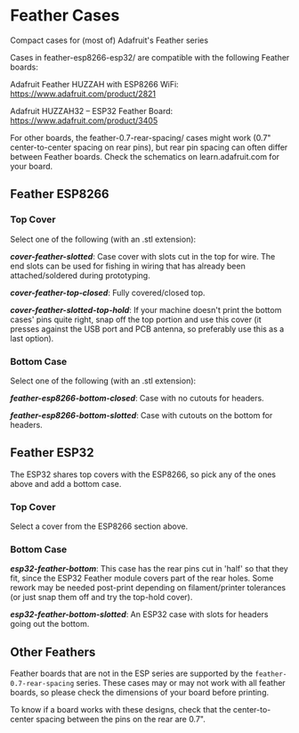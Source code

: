 # Feather Cases

Compact cases for (most of) Adafruit's Feather series

Cases in feather-esp8266-esp32/ are compatible with the following Feather boards:

Adafruit Feather HUZZAH with ESP8266 WiFi: https://www.adafruit.com/product/2821

Adafruit HUZZAH32 – ESP32 Feather Board: https://www.adafruit.com/product/3405

For other boards, the feather-0.7-rear-spacing/ cases might work (0.7" center-to-center spacing on rear pins),
but rear pin spacing can often differ between Feather boards. Check the schematics on learn.adafruit.com for your board.

## Feather ESP8266

### Top Cover

Select one of the following (with an .stl extension):

***cover-feather-slotted***: Case cover with slots cut in the top for wire. The end slots can be used for fishing in wiring that has already been attached/soldered during prototyping.

***cover-feather-top-closed***: Fully covered/closed top.

***cover-feather-slotted-top-hold***: If your machine doesn't print the bottom cases' pins quite right, snap off the top portion and use this cover (it presses against the USB port and PCB antenna, so preferably use this as a last option).

### Bottom Case

Select one of the following (with an .stl extension):

***feather-esp8266-bottom-closed***: Case with no cutouts for headers.

***feather-esp8266-bottom-slotted***: Case with cutouts on the bottom for headers.

## Feather ESP32

The ESP32 shares top covers with the ESP8266, so pick any of the ones above and add a bottom case.

### Top Cover

Select a cover from the ESP8266 section above.

### Bottom Case

***esp32-feather-bottom***: This case has the rear pins cut in 'half' so that they fit, since the ESP32 Feather module covers part of the rear holes. Some rework may be needed post-print depending on filament/printer tolerances (or just snap them off and try the top-hold cover).

***esp32-feather-bottom-slotted***: An ESP32 case with slots for headers going out the bottom.

## Other Feathers

Feather boards that are not in the ESP series are supported by the `feather-0.7-rear-spacing` series. These cases may or may not work with all feather boards, so please check the dimensions of your board before printing.

To know if a board works with these designs, check that the center-to-center spacing between the pins on the rear are 0.7".
